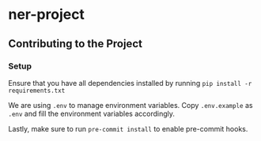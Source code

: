 # ner-project

## Contributing to the Project

### Setup

Ensure that you have all dependencies installed by running `pip install -r requirements.txt`

We are using `.env` to manage environment variables. Copy `.env.example` as `.env` and fill the environment variables accordingly.

Lastly, make sure to run `pre-commit install` to enable pre-commit hooks.
